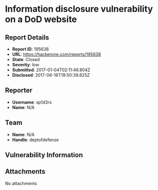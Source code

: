 # Information disclosure vulnerability on a DoD website

## Report Details
- **Report ID**: 195638
- **URL**: https://hackerone.com/reports/195638
- **State**: Closed
- **Severity**: low
- **Submitted**: 2017-01-04T02:11:46.804Z
- **Disclosed**: 2017-06-16T19:50:39.825Z

## Reporter
- **Username**: sp1d3rs
- **Name**: N/A

## Team
- **Name**: N/A
- **Handle**: deptofdefense

## Vulnerability Information


## Attachments
No attachments
